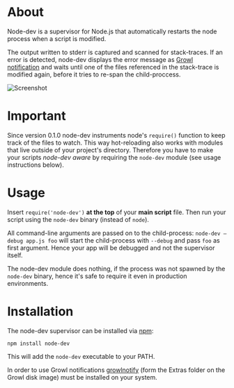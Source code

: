 About
=====

Node-dev is a supervisor for Node.js that automatically restarts the node process when a script is modified.

The output written to stderr is captured and scanned for stack-traces. If an error is detected, node-dev displays the error message as [Growl notification](http://growl.info/about.php) and waits until one of the files referenced in the stack-trace is modified again, before it tries to re-span the child-proccess.

![Screenshot](http://cloud.github.com/downloads/fgnass/fgnass.github.com/node-dev.png)

Important
=========

Since version 0.1.0 node-dev instruments node's `require()` function to keep track of the files to watch. This way hot-reloading also works with modules that live outside of your project's directory. Therefore you have to make your scripts _node-dev aware_ by requiring the `node-dev` module (see usage instructions below). 

Usage
=====

Insert `require('node-dev')` __at the top__ of your __main script__ file. Then run your script using the `node-dev` binary (instead of `node`).

All command-line arguments are passed on to the child-process: `node-dev —debug app.js foo` will start the child-process with `--debug` and pass `foo` as first argument. Hence your app will be debugged and not the supervisor itself.

The node-dev module does nothing, if the process was not spawned by the `node-dev` binary, hence it's safe to require it even in production environments.

Installation
============

The node-dev supervisor can be installed via [npm](http://github.com/isaacs/npm):

    npm install node-dev

This will add the `node-dev` executable to your PATH.

In order to use Growl notifications [growlnotify](http://growl.info/extras.php#growlnotify) (form the Extras folder on the Growl disk image) must be installed on your system.
